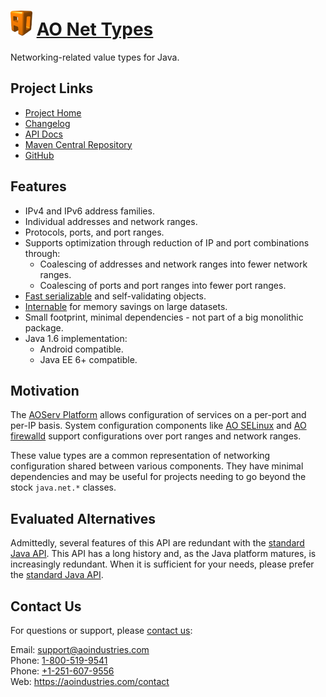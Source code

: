 # [<img src="ao-logo.png" alt="AO Logo" width="35" height="40">](https://aoindustries.com/) [AO Net Types](https://aoindustries.com/ao-net-types/)
Networking-related value types for Java.

## Project Links
* [Project Home](https://aoindustries.com/ao-net-types/)
* [Changelog](https://aoindustries.com/ao-net-types/changelog)
* [API Docs](https://aoindustries.com/ao-net-types/apidocs/)
* [Maven Central Repository](https://search.maven.org/#search%7Cgav%7C1%7Cg:%22com.aoindustries%22%20AND%20a:%22ao-net-types%22)
* [GitHub](https://github.com/aoindustries/ao-net-types)

## Features
* IPv4 and IPv6 address families.
* Individual addresses and network ranges.
* Protocols, ports, and port ranges.
* Supports optimization through reduction of IP and port combinations through:
    * Coalescing of addresses and network ranges into fewer network ranges.
    * Coalescing of ports and port ranges into fewer port ranges.
* [Fast serializable](https://aoindustries.com/ao-lang/apidocs/com/aoindustries/io/FastExternalizable.html) and self-validating objects.
* [Internable](https://aoindustries.com/ao-lang/apidocs/com/aoindustries/util/Internable.html) for memory savings on large datasets.
* Small footprint, minimal dependencies - not part of a big monolithic package.
* Java 1.6 implementation:
    * Android compatible.
    * Java EE 6+ compatible.

## Motivation
The [AOServ Platform](https://aoindustries.com/aoserv/) allows configuration of services on a per-port and per-IP basis.  System configuration components like [AO SELinux](https://aoindustries.com/ao-selinux/) and [AO firewalld](https://aoindustries.com/ao-firewalld/) support configurations over port ranges and network ranges.

These value types are a common representation of networking configuration shared between various components.  They have minimal dependencies and may be useful for projects needing to go beyond the stock `java.net.*` classes.

## Evaluated Alternatives
Admittedly, several features of this API are redundant with the [standard Java API](https://docs.oracle.com/javase/6/docs/api/java/net/package-summary.html).  This API has a long history and, as the Java platform matures, is increasingly redundant.  When it is sufficient for your needs, please prefer the [standard Java API](https://docs.oracle.com/javase/6/docs/api/java/net/package-summary.html).

## Contact Us
For questions or support, please [contact us](https://aoindustries.com/contact):

Email: [support@aoindustries.com](mailto:support@aoindustries.com)  
Phone: [1-800-519-9541](tel:1-800-519-9541)  
Phone: [+1-251-607-9556](tel:+1-251-607-9556)  
Web: https://aoindustries.com/contact
